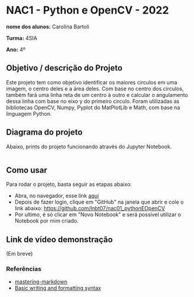 # NAC1 - Python e OpenCV - 2022

**nome dos alunos:** Carolina Bartoli 

**Turma:** 4SIA

**Ano:** 4º

## Objetivo / descrição do Projeto

Este projeto tem como objetivo identificar os maiores circulos em uma imagem, o centro deles e a área deles. Com base no centro dos circulos, também fará uma linha reta de um centro à outro e calcular o angulamento dessa linha com base no eixo y do primeiro circulo. Foram utilizadas as bibliotecas OpenCV, Numpy, Pyplot do MatPlotLib e Math, com base na linguagem Python.

## Diagrama do projeto

Abaixo, prints do projeto funcionando através do Jupyter Notebook. 

<img href="https://github.com/lnbt07/nac01_pythonEOpenCV/blob/main/print1.PNG" width="550">
<img href="https://github.com/lnbt07/nac01_pythonEOpenCV/blob/main/print2.PNG" width="550">

## Como usar 

Para rodar o projeto, basta seguir as etapas abaixo: 

* Abra, no navegador, esse link <a href="https://colab.research.google.com">aqui</a>
* Depois de fazer login, clique em "GitHub" na janela que abrir e cole o link abaixo:
    https://github.com/lnbt07/nac01_pythonEOpenCV
* Por ultimo, é só clicar em "Novo Notebook" e será possível utilizar o Notebook por mim criado.


## Link de vídeo demonstração

(Em breve)


### Referências 

* [mastering-markdown](https://guides.github.com/features/mastering-markdown/)
* [Basic writing and formatting syntax](https://docs.github.com/en/github/writing-on-github/getting-started-with-writing-and-formatting-on-github/basic-writing-and-formatting-syntax)
